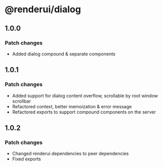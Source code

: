 # @renderui/dialog

## 1.0.0

### Patch changes

- Added dialog compound & separate components

## 1.0.1

### Patch changes

- Added support for dialog content overflow, scrollable by root window scrollbar
- Refactored context, better memoization & error message
- Refactored exports to support compound components on the server

## 1.0.2

### Patch changes

- Changed renderui dependencies to peer dependencies
- Fixed exports
